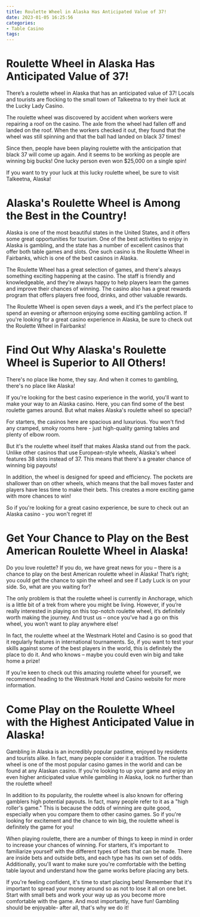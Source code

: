 ```yaml
---
title: Roulette Wheel in Alaska Has Anticipated Value of 37!
date: 2023-01-05 16:25:56
categories:
- Table Casino
tags:
---
```



#  Roulette Wheel in Alaska Has Anticipated Value of 37!

There’s a roulette wheel in Alaska that has an anticipated value of 37! Locals and tourists are flocking to the small town of Talkeetna to try their luck at the Lucky Lady Casino.

The roulette wheel was discovered by accident when workers were repairing a roof on the casino. The axle from the wheel had fallen off and landed on the roof. When the workers checked it out, they found that the wheel was still spinning and that the ball had landed on black 37 times!

Since then, people have been playing roulette with the anticipation that black 37 will come up again. And it seems to be working as people are winning big bucks! One lucky person even won $25,000 on a single spin!

If you want to try your luck at this lucky roulette wheel, be sure to visit Talkeetna, Alaska!

#  Alaska's Roulette Wheel is Among the Best in the Country!

Alaska is one of the most beautiful states in the United States, and it offers some great opportunities for tourism. One of the best activities to enjoy in Alaska is gambling, and the state has a number of excellent casinos that offer both table games and slots. One such casino is the Roulette Wheel in Fairbanks, which is one of the best casinos in Alaska.

The Roulette Wheel has a great selection of games, and there's always something exciting happening at the casino. The staff is friendly and knowledgeable, and they're always happy to help players learn the games and improve their chances of winning. The casino also has a great rewards program that offers players free food, drinks, and other valuable rewards.

The Roulette Wheel is open seven days a week, and it's the perfect place to spend an evening or afternoon enjoying some exciting gambling action. If you're looking for a great casino experience in Alaska, be sure to check out the Roulette Wheel in Fairbanks!

#  Find Out Why Alaska's Roulette Wheel is Superior to All Others!

There's no place like home, they say. And when it comes to gambling, there's no place like Alaska!

If you're looking for the best casino experience in the world, you'll want to make your way to an Alaska casino. Here, you can find some of the best roulette games around. But what makes Alaska's roulette wheel so special?

For starters, the casinos here are spacious and luxurious. You won't find any cramped, smoky rooms here - just high-quality gaming tables and plenty of elbow room.

But it's the roulette wheel itself that makes Alaska stand out from the pack. Unlike other casinos that use European-style wheels, Alaska's wheel features 38 slots instead of 37. This means that there's a greater chance of winning big payouts!

In addition, the wheel is designed for speed and efficiency. The pockets are shallower than on other wheels, which means that the ball moves faster and players have less time to make their bets. This creates a more exciting game with more chances to win!

So if you're looking for a great casino experience, be sure to check out an Alaska casino - you won't regret it!

#  Get Your Chance to Play on the Best American Roulette Wheel in Alaska!

Do you love roulette? If you do, we have great news for you – there is a chance to play on the best American roulette wheel in Alaska! That’s right; you could get the chance to spin the wheel and see if Lady Luck is on your side. So, what are you waiting for?

The only problem is that the roulette wheel is currently in Anchorage, which is a little bit of a trek from where you might be living. However, if you’re really interested in playing on this top-notch roulette wheel, it’s definitely worth making the journey. And trust us – once you’ve had a go on this wheel, you won’t want to play anywhere else!

In fact, the roulette wheel at the Westmark Hotel and Casino is so good that it regularly features in international tournaments. So, if you want to test your skills against some of the best players in the world, this is definitely the place to do it. And who knows – maybe you could even win big and take home a prize!

If you’re keen to check out this amazing roulette wheel for yourself, we recommend heading to the Westmark Hotel and Casino website for more information.

#  Come Play on the Roulette Wheel with the Highest Anticipated Value in Alaska!

Gambling in Alaska is an incredibly popular pastime, enjoyed by residents and tourists alike. In fact, many people consider it a tradition. The roulette wheel is one of the most popular casino games in the world and can be found at any Alaskan casino. If you're looking to up your game and enjoy an even higher anticipated value while gambling in Alaska, look no further than the roulette wheel!

In addition to its popularity, the roulette wheel is also known for offering gamblers high potential payouts. In fact, many people refer to it as a "high roller's game." This is because the odds of winning are quite good, especially when you compare them to other casino games. So if you're looking for excitement and the chance to win big, the roulette wheel is definitely the game for you!

When playing roulette, there are a number of things to keep in mind in order to increase your chances of winning. For starters, it's important to familiarize yourself with the different types of bets that can be made. There are inside bets and outside bets, and each type has its own set of odds. Additionally, you'll want to make sure you're comfortable with the betting table layout and understand how the game works before placing any bets.

If you're feeling confident, it's time to start placing bets! Remember that it's important to spread your money around so as not to lose it all on one bet. Start with small bets and work your way up as you become more comfortable with the game. And most importantly, have fun! Gambling should be enjoyable- after all, that's why we do it!